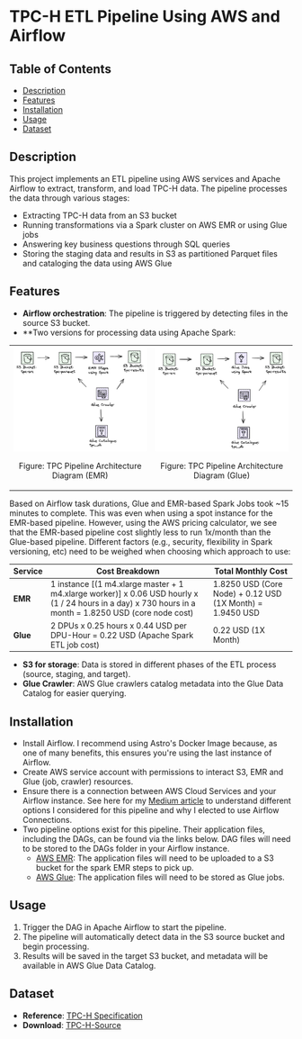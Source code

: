 # TPC-H ETL Pipeline Using AWS and Airflow

## Table of Contents
- [Description](#description)
- [Features](#features)
- [Installation](#installation)
- [Usage](#usage)
- [Dataset](#dataset)

## Description

This project implements an ETL pipeline using AWS services and Apache Airflow to extract, transform, and load TPC-H data. The pipeline processes the data through various stages:
- Extracting TPC-H data from an S3 bucket
- Running transformations via a Spark cluster on AWS EMR or using Glue jobs
- Answering key business questions through SQL queries 
- Storing the staging data and results in S3 as partitioned Parquet files and cataloging the data using AWS Glue 

## Features
  - **Airflow orchestration**: The pipeline is triggered by detecting files in the source S3 bucket.
  - **Two versions for processing data using Apache Spark:
    
<table>
  <tr>
    <td align="center">
      <img src="https://github.com/mlhull/tpc_pipeline/blob/main/emr/TPC%20Pipeline%20Architecture%20Diagram_EMR.png" alt="EMR" width="300"/><br>
      <p>Figure: TPC Pipeline Architecture Diagram (EMR)</p>
    </td>
    <td align="center">
      <img src="https://github.com/mlhull/tpc_pipeline/blob/main/glue/TPC%20Pipeline%20Architecture%20Diagram_Glue.png" alt="Glue" width="300"/><br>
      <p>Figure: TPC Pipeline Architecture Diagram (Glue)</p>
    </td>
  </tr>
</table>

Based on Airflow task durations, Glue and EMR-based Spark Jobs took ~15 minutes to complete. This was even when using a spot instance for the EMR-based pipeline. However, using the AWS pricing calculator, we see that the EMR-based pipeline cost slightly less to run 1x/month than the Glue-based pipeline. Different factors (e.g., security, flexibility in Spark versioning, etc) need to be weighed when choosing which approach to use:
  
| **Service** | **Cost Breakdown**                                                                                                                                                     | **Total Monthly Cost**  |
|-------------|------------------------------------------------------------------------------------------------------------------------------------------------------------------------|-------------------------|
| **EMR**     | 1 instance [(1 m4.xlarge master + 1 m4.xlarge worker)] x 0.06 USD hourly x (1 / 24 hours in a day) x 730 hours in a month = 1.8250 USD (core node cost)           | 1.8250 USD (Core Node) + 0.12 USD (1X Month) = 1.9450 USD  |
| **Glue**    | 2 DPUs x 0.25 hours x 0.44 USD per DPU-Hour = 0.22 USD (Apache Spark ETL job cost)                                                                                 | 0.22 USD (1X Month)    |

  
  - **S3 for storage**: Data is stored in different phases of the ETL process (source, staging, and target).
  - **Glue Crawler**: AWS Glue crawlers catalog metadata into the Glue Data Catalog for easier querying.

## Installation
- Install Airflow. I recommend using Astro's Docker Image because, as one of many benefits, this ensures you're using the last instance of Airflow.
- Create AWS service account with permissions to interact S3, EMR and Glue (job, crawler) resources.
- Ensure there is a connection between AWS Cloud Services and your Airflow instance. See here for my [Medium article](https://medium.com/@madelyne.hull/using-cloud-connections-in-apache-airflow-dags-0d0d34f648e8) to understand different options I considered for this pipeline and why I elected to use Airflow Connections.
- Two pipeline options exist for this pipeline. Their application files, including the DAGs, can be found via the links below. DAG files will need to be stored to the DAGs folder in your Airflow instance.
    - [AWS EMR](https://github.com/mlhull/tpc_pipeline/tree/main/emr): The application files will need to be uploaded to a S3 bucket for the spark EMR steps to pick up.
    - [AWS Glue](https://github.com/mlhull/tpc_pipeline/tree/main/glue): The application files will need to be stored as Glue jobs.

## Usage
1. Trigger the DAG in Apache Airflow to start the pipeline.
2. The pipeline will automatically detect data in the S3 source bucket and begin processing.
3. Results will be saved in the target S3 bucket, and metadata will be available in AWS Glue Data Catalog.

## Dataset
- **Reference**: [TPC-H Specification](https://www.tpc.org/TPC_Documents_Current_Versions/pdf/TPC-H_v3.0.1.pdf)
- **Download**: [TPC-H-Source](https://www.kaggle.com/datasets/razasiddique/ddos-tcp-dataset)

